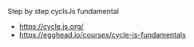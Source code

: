 Step by step cyclsJs fundamental

- https://cycle.js.org/
- https://egghead.io/courses/cycle-js-fundamentals
